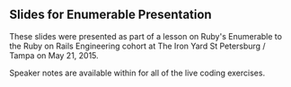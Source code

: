 ## Slides for Enumerable Presentation

These slides were presented as part of a lesson on Ruby's Enumerable to the Ruby on Rails Engineering cohort at The Iron Yard St Petersburg / Tampa on May 21, 2015.

Speaker notes are available within for all of the live coding exercises.

